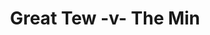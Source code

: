 ---
year: "2011"
serialNumber: "0400" 
game: "Great Tew"
title: "Great Tew -v- The Min"
gameLocation: "Great Tew"
gameDate: ""
shortReport: ""
result: ""
resultType: ""
type: "game"
---